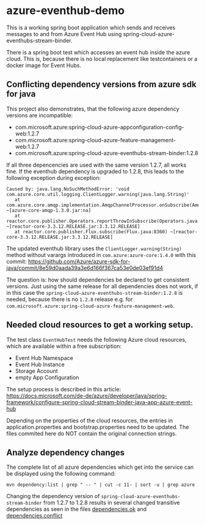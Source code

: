 # azure-eventhub-demo

This is a working spring boot application which sends and receives messages to and from Azure Event Hub using 
spring-cloud-azure-eventhubs-stream-binder.

There is a spring boot test which accesses an event hub inside the azure cloud.
This is, because there is no local replacement like testcontainers or a docker image for Event Hubs.

## Conflicting dependency versions from azure sdk for java
This project also demonstrates, that the following azure dependency versions are incompatible:
- com.microsoft.azure:spring-cloud-azure-appconfiguration-config-web:1.2.7
- com.microsoft.azure:spring-cloud-azure-feature-management-web:1.2.7
- com.microsoft.azure:spring-cloud-azure-eventhubs-stream-binder:1.2.8

If all three depencencies are used with the same version 1.2.7, all works fine.
If the eventhub dependency is upgraded to 1.2.8, this leads to the following exception during exception:

```
Caused by: java.lang.NoSuchMethodError: 'void com.azure.core.util.logging.ClientLogger.warning(java.lang.String)'
   at com.azure.core.amqp.implementation.AmqpChannelProcessor.onSubscribe(AmqpChannelProcessor.java:69) ~[azure-core-amqp-1.3.0.jar:na]
   at reactor.core.publisher.Operators.reportThrowInSubscribe(Operators.java:224) ~[reactor-core-3.3.12.RELEASE.jar:3.3.12.RELEASE]
   at reactor.core.publisher.Flux.subscribe(Flux.java:8360) ~[reactor-core-3.3.12.RELEASE.jar:3.3.12.RELEASE]
```

 The updated eventhub library uses the `ClientLogger.warning(String)` method without varargs introduced in `com.azure:azure-core:1.4.0` with this commit:
 https://github.com/Azure/azure-sdk-for-java/commit/8e59d0aada39a3e6d166f367ca53e0de03ef91d4
 
 The question is: how should dependencies be declared to get consistent versions.
 Just using the same release for all dependencies does not work, if in this case the `spring-cloud-azure-eventhubs-stream-binder:1.2.8` is 
 needed, because there is no `1.2.8` release e.g. for `com.microsoft.azure:spring-cloud-azure-feature-management-web`.
 
 
 ## Needed cloud resources to get a working setup.

The test class `EventHubTest` needs the following Azure cloud resources, which are available within a free subscription:
 - Event Hub Namespace
 - Event Hub Instance
 - Storage Account
 - empty App Configuration

The setup process is described in this article:
https://docs.microsoft.com/de-de/azure/developer/java/spring-framework/configure-spring-cloud-stream-binder-java-app-azure-event-hub

Depending on the properties of the cloud resources, the entries in application.properties and bootstrap.properties need
to be updated. The files commited here do NOT contain the original connection strings.

## Analyze dependency changes

The complete list of all azure dependencies which get into the service can be displayed using the following command:

```
mvn dependency:list | grep " -- " | cut -c 11- | sort -u | grep azure
```

Changing the dependency version of `spring-cloud-azure-eventhubs-stream-binder` from 1.2.7 to 1.2.8 results in several
changed transitive dependencies as seen in the files [dependencies.ok](dependencies.ok)
and [dependencies.conflict](dependencies.conflict) 